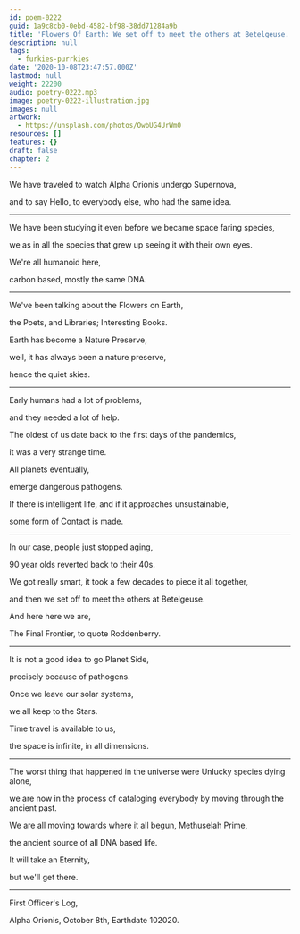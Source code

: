 ```yaml
---
id: poem-0222
guid: 1a9c8cb0-0ebd-4582-bf98-38dd71284a9b
title: 'Flowers Of Earth: We set off to meet the others at Betelgeuse.'
description: null
tags:
  - furkies-purrkies
date: '2020-10-08T23:47:57.000Z'
lastmod: null
weight: 22200
audio: poetry-0222.mp3
image: poetry-0222-illustration.jpg
images: null
artwork:
  - https://unsplash.com/photos/OwbUG4UrWm0
resources: []
features: {}
draft: false
chapter: 2
---
```


We have traveled to watch Alpha Orionis undergo Supernova,

and to say Hello, to everybody else, who had the same idea.

---

We have been studying it even before we became space faring species,

we as in all the species that grew up seeing it with their own eyes.

We're all humanoid here,

carbon based, mostly the same DNA.

---

We've been talking about the Flowers on Earth,

the Poets, and Libraries; Interesting Books.

Earth has become a Nature Preserve,

well, it has always been a nature preserve,

hence the quiet skies.

---

Early humans had a lot of problems,

and they needed a lot of help.

The oldest of us date back to the first days of the pandemics,

it was a very strange time.

All planets eventually,

emerge dangerous pathogens.

If there is intelligent life, and if it approaches unsustainable,

some form of Contact is made.

---

In our case, people just stopped aging,

90 year olds reverted back to their 40s.

We got really smart, it took a few decades to piece it all together,

and then we set off to meet the others at Betelgeuse.

And here here we are,

The Final Frontier, to quote Roddenberry.

---

It is not a good idea to go Planet Side,

precisely because of pathogens.

Once we leave our solar systems,

we all keep to the Stars.

Time travel is available to us,

the space is infinite, in all dimensions.

---

The worst thing that happened in the universe were Unlucky species dying alone,

we are now in the process of cataloging everybody by moving through the ancient past.

We are all moving towards where it all begun, Methuselah Prime,

the ancient source of all DNA based life.

It will take an Eternity,

but we'll get there.

---

First Officer's Log,

Alpha Orionis, October 8th, Earthdate 102020.
